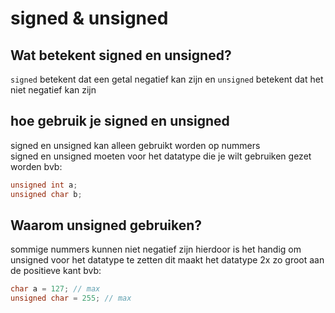 # signed & unsigned

## Wat betekent signed en unsigned?
`signed` betekent dat een getal negatief kan zijn en `unsigned` betekent dat het niet negatief kan zijn

## hoe gebruik je signed en unsigned
signed en unsigned kan alleen gebruikt worden op nummers  
signed en unsigned moeten voor het datatype die je wilt gebruiken gezet worden 
bvb:
```c++
unsigned int a;
unsigned char b;
```


## Waarom unsigned gebruiken?
sommige nummers kunnen niet negatief zijn hierdoor is het handig om unsigned voor het datatype te zetten dit maakt het datatype 2x zo groot aan de positieve kant
bvb:
```c++
char a = 127; // max
unsigned char = 255; // max
```
